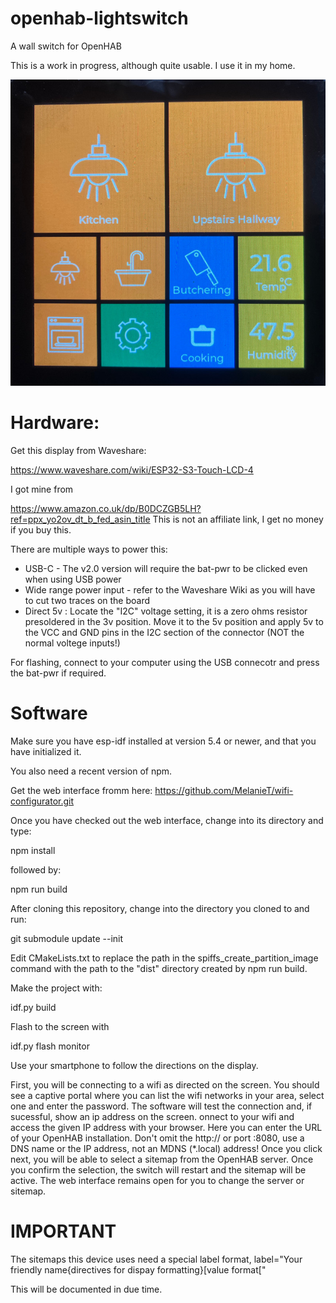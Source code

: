 # openhab-lightswitch
A wall switch for OpenHAB

This is a work in progress, although quite usable. I use it in my home.

![Screenshot of a sitemap](/screenshots/Picture_2025_02_27T20_59_52_898Z.jpeg)
# Hardware:

Get this display from Waveshare:

https://www.waveshare.com/wiki/ESP32-S3-Touch-LCD-4

I got mine from 

https://www.amazon.co.uk/dp/B0DCZGB5LH?ref=ppx_yo2ov_dt_b_fed_asin_title
This is not an affiliate link, I get no money if you buy this.

There are multiple ways to power this:

- USB-C - The v2.0 version will require the bat-pwr to be clicked even when using USB power
- Wide range power input - refer to the Waveshare Wiki as you will have to cut two traces on the board
- Direct 5v : Locate the "I2C" voltage setting, it is a zero ohms resistor presoldered in the 3v position. Move it to the 5v position and apply 5v to the VCC and GND pins in the I2C section of the connector (NOT the normal voltege inputs!)

For flashing, connect to your computer using the USB connecotr and press the bat-pwr if required.

# Software
Make sure you have esp-idf installed at version 5.4 or newer, and that you have initialized it.

You also need a recent version of npm.

Get the web interface fromm here: https://github.com/MelanieT/wifi-configurator.git

Once you have checked out the web interface, change into its directory and type:

npm install

followed by:

npm run build

After cloning this repository, change into the directory you cloned to and run:

git submodule update --init

Edit CMakeLists.txt to replace the path in the spiffs_create_partition_image command with the path to the "dist" directory created by npm run build.

Make the project with:

idf.py build

Flash to the screen with

idf.py flash monitor

Use your smartphone to follow the directions on the display.

First, you will be connecting to a wifi as directed on the screen. You should see a captive portal where you can list the wifi networks in your area, select one and enter the password. The software will test the connection and, if sucessful, show an ip address on the screen. onnect to your wifi and access the given IP address with your browser.
Here you can enter the URL of your OpenHAB installation. Don't omit the http:// or port :8080, use a DNS name or the IP address, not an MDNS (*.local) address!
Once you click next, you will be able to select a sitemap from the OpenHAB server. Once you confirm the selection, the switch will restart and the sitemap will be active.
The web interface remains open for you to change the server or sitemap.

# IMPORTANT

The sitemaps this device uses need a special label format, label="Your friendly name{directives for dispay formatting}[value format["

This will be documented in due time.

